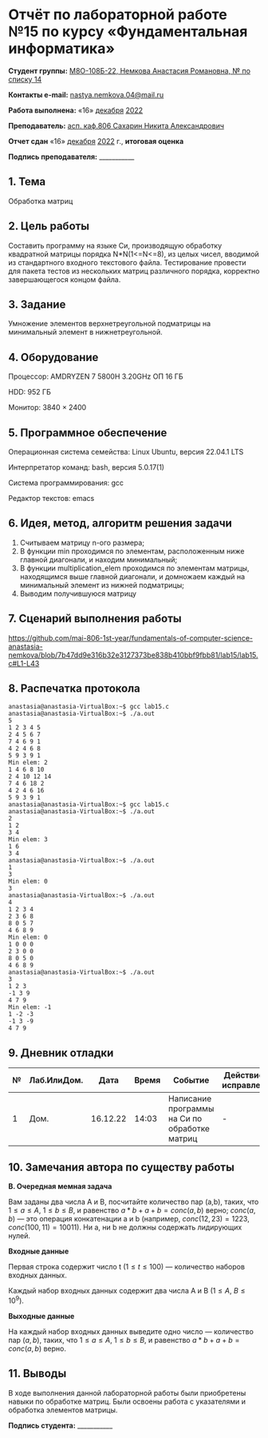 # Отчёт по лабораторной работе №15 по курсу «Фундаментальная информатика»

<b>Студент группы:</b> <ins>М8О-108Б-22, Немкова Анастасия Романовна, № по списку 14</ins>

<b>Контакты e-mail:</b> <ins>nastya.nemkova.04@mail.ru<ins>

<b>Работа выполнена:</b> «16» <ins>декабря</ins> <ins>2022</ins>

<b>Преподаватель:</b> <ins>асп. каф.806 Сахарин Никита Александрович</ins>

<b>Отчет сдан</b> «16» <ins>декабря</ins> <ins>2022</ins> г., <b>итоговая оценка</b> <ins>

<b>Подпись преподавателя:</b> ___________

## 1. Тема

Обработка матриц

## 2. Цель работы

Составить программу на языке Си, производящую обработку квадратной матрицы порядка N*N(1<=N<=8), из целых чисел, вводимой из стандартного входного текстового файла. Тестирование провести для пакета тестов из нескольких матриц различного порядка, корректно завершающегося концом файла.

## 3. Задание

Умножение элементов верхнетреугольной подматрицы на минимальный элемент в нижнетреугольной.

## 4. Оборудование

Процессор: AMDRYZEN 7 5800H 3.20GHz ОП 16 ГБ

НDD: 952 ГБ

Монитор: 3840 × 2400

## 5. Программное обеспечение

Операционная система семейства: Linux Ubuntu, версия 22.04.1 LTS

Интерпретатор команд: bash, версия 5.0.17(1)

Система программирования: gcc

Редактор текстов: emacs


## 6. Идея, метод, алгоритм решения задачи

1. Считываем матрицу n-ого размера;
2. В функции min проходимся по элементам, расположенным ниже главной диагонали, и находим минимальный;
3. В функции multiplication_elem проходимся по элементам матрицы, находящимся выше главной диагонали, и домножаем каждый на минимальный элемент из нижней подматрицы;
4. Выводим получившуюся матрицу

## 7. Сценарий выполнения работы

https://github.com/mai-806-1st-year/fundamentals-of-computer-science-anastasia-nemkova/blob/7b47dd9e316b32e3127373be838b410bbf9fbb81/lab15/lab15.c#L1-L43

## 8. Распечатка протокола

```
anastasia@anastasia-VirtualBox:~$ gcc lab15.c
anastasia@anastasia-VirtualBox:~$ ./a.out
5
1 2 3 4 5
2 4 5 6 7
7 4 6 9 1
4 2 4 6 8
5 9 3 9 1
Min elem: 2
1 4 6 8 10 
2 4 10 12 14 
7 4 6 18 2 
4 2 4 6 16 
5 9 3 9 1 
anastasia@anastasia-VirtualBox:~$ gcc lab15.c
anastasia@anastasia-VirtualBox:~$ ./a.out
2
1 2
3 4
Min elem: 3
1 6 
3 4 
anastasia@anastasia-VirtualBox:~$ ./a.out
1
3
Min elem: 0
3 
anastasia@anastasia-VirtualBox:~$ ./a.out
4
1 2 3 4
2 3 6 8
8 0 5 7
4 6 8 9
Min elem: 0
1 0 0 0 
2 3 0 0 
8 0 5 0 
4 6 8 9 
anastasia@anastasia-VirtualBox:~$ ./a.out
3
1 2 3
-1 3 9
4 7 9
Min elem: -1
1 -2 -3 
-1 3 -9 
4 7 9 

```

## 9. Дневник отладки

| № | Лаб.ИлиДом. | Дата | Время | Событие | Действие по исправлению | Примечание |
| --- | --- | --- | --- | --- | --- | --- |
| 1 | Дом. | 16.12.22 | 14:03 | Написание программы на Си по обработке матриц | - | - |

## 10. Замечания автора по существу работы
**B. Очередная мемная задача**

Вам заданы два числа A и B, посчитайте количество пар (a,b), таких, что $1 ≤ a ≤ A,$ $1 ≤ b ≤ B$, и равенство $a * b + a + b = conc(a, b)$ верно; $conc(a,b)$ — это операция конкатенации a и b (например, $conc(12, 23) = 1223,$ $conc(100, 11) = 10011$). Ни a, ни b не должны содержать лидирующих нулей.

**Входные данные**
  
Первая строка содержит число t $(1 ≤ t ≤ 100)$ — количество наборов входных данных.

Каждый набор входных данных содержит два числа A и B $(1 ≤ A,$ $B ≤ 10^{9}$).

**Выходные данные**
  
На каждый набор входных данных выведите одно число — количество пар $(a,b)$, таких, что $1 ≤ a ≤ A,$ $1 ≤ b ≤ B,$ и равенство $a * b + a + b = conc(a,b)$ верно.

## 11. Выводы

В ходе выполнения данной лабораторной работы были приобретены навыки по обработке матриц. Были освоены работа с указателями и обработка элементов матрицы. 

<b>Подпись студента:</b> ___________

